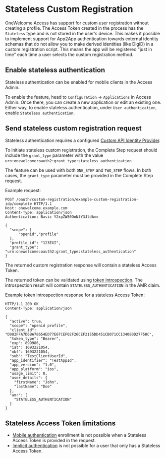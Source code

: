 # Stateless Custom Registration

OneWelcome Access has support for custom user registration without creating a profile. The Access Token created in the process has
the `Stateless` type and is not stored in the user's device. This makes it possible to implement support for App2App authentication
towards external identity schemas that do not allow you to make derived identities (like DigiD) in a custom registration script.
This means the app will be registered "just in time" each time a user selects the custom registration method.

## Enable stateless authentication

Stateless authentication can be enabled for mobile clients in the Access Admin.

To enable the feature, head to `Configuration` &rightarrow; `Applications` in Access Admin. Once there, you can create a new
application or edit an existing one. Either way, to enable stateless authentication, under `User authentication`, enable `Stateless authentication`.

## Send stateless custom registration request

Stateless authentication requires a configured [Custom API Identity Provider](../general-app-config/identity-providers/identity-providers.md#configure-a-custom-api-identity-provider).

To initiate stateless custom registration, the Complete Step request should include the `grant_type` parameter with the
value `urn:onewelcome:oauth2:grant_type:stateless_authentication`.

The feature can be used with both `ONE_STEP` and `TWO_STEP` flows. In both cases, the `grant_type` parameter must be provided in the Complete Step request.

Example request:

```http
POST /oauth/custom-registration/example-custom-registration-idp/complete HTTP/1.1
Host: onewelcome.example.com
Content-Type: application/json
Authentication: Basic Y2xpZW50OnNlY3JldA==

{
  "scope": [
      "openid","profile"
  ],
  "profile_id": "123EXI",
  "grant_type": "urn:onewelcome:oauth2:grant_type:stateless_authentication"
}
```

The returned custom registration response will contain a stateless Access Token.

The returned token can be validated using [token introspection](../../api-reference/token-introspection.md).
The introspection result will contain `STATELESS_AUTHENTICATION` in the AMR claim.

Example token introspection response for a stateless Access Token:

```http
HTTP/1.1 200 OK
Content-Type: application/json

{
  "active": true,
  "scope": "openid profile",
  "client_id": "D982FFA7D6BA78654ED77E67CEF02F26CEF2155DD451CB071CC134080D27F58C",
  "token_type": "Bearer",
  "exp": 899986,
  "iat": 1693221054,
  "nbf": 1693221054,
  "sub": "TestClientUserId",
  "app_identifier": "TestAppId",
  "app_version": "1.0",
  "app_platform": "ios",
  "usage_limit": 0,
  "user_details": {
    "firstName": "John",
    "lastName": "Doe"
  },
  "amr": [
    "STATELESS_AUTHENTICATION"
  ]
}
```

## Stateless Access Token limitations

- [Mobile authentication](../mobile-apps/mobile-authentication/mobile-authentication.md) enrollment is not possible when a Stateless Access
  Token is provided in the request.
- [Implicit authentication](../mobile-apps/implicit-authentication/implicit-authentication.md) is not possible for a user that only has a
  Stateless Access Token.
